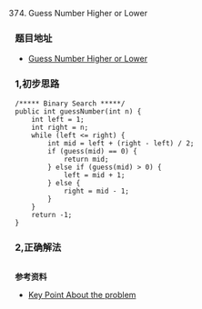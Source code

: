 374. Guess Number Higher or Lower

### 题目地址
- [Guess Number Higher or Lower](https://leetcode.com/problems/guess-number-higher-or-lower/)

### 1,初步思路

```
/***** Binary Search *****/
public int guessNumber(int n) {
    int left = 1;
    int right = n;
    while (left <= right) {
        int mid = left + (right - left) / 2;
        if (guess(mid) == 0) {
            return mid;
        } else if (guess(mid) > 0) {
            left = mid + 1;
        } else {
            right = mid - 1;
        }
    }
    return -1;
}

```

### 2,正确解法

```

```

**参考资料**
- [Key Point About the problem](https://leetcode.com/problems/guess-number-higher-or-lower/discuss/84665/The-key-point-is-to-read-the-problem-carefully.)